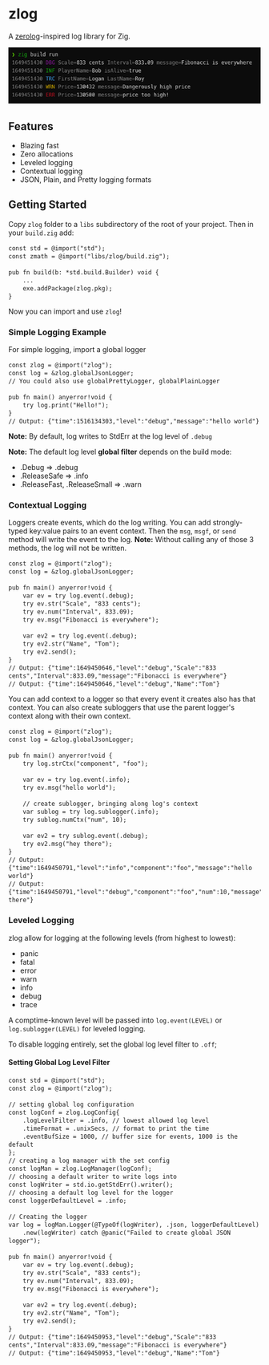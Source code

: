# zlog
A [zerolog](https://github.com/rs/zerolog)-inspired log library for Zig.

![Pretty Logging Image](prettyLog.png)

## Features
 - Blazing fast
 - Zero allocations
 - Leveled logging
 - Contextual logging 
 - JSON, Plain, and Pretty logging formats

## Getting Started

Copy `zlog` folder to a `libs` subdirectory of the root of your project.
Then in your `build.zig` add:
```zig
const std = @import("std");
const zmath = @import("libs/zlog/build.zig");

pub fn build(b: *std.build.Builder) void {
    ...
    exe.addPackage(zlog.pkg);
}
```
Now you can import and use `zlog`!

### Simple Logging Example
For simple logging, import a global logger
```zig
const zlog = @import("zlog");
const log = &zlog.globalJsonLogger;
// You could also use globalPrettyLogger, globalPlainLogger 

pub fn main() anyerror!void {
    try log.print("Hello!");
}
// Output: {"time":1516134303,"level":"debug","message":"hello world"}
```
**Note:** By default, log writes to StdErr at the log level of `.debug`

**Note:** The default log level **global filter** depends on the build mode:
- .Debug => .debug
- .ReleaseSafe => .info
- .ReleaseFast, .ReleaseSmall => .warn

### Contextual Logging
Loggers create events, which do the log writing.
You can add strongly-typed key:value pairs to an event context.
Then the `msg`, `msgf`, or `send` method will write the event to the log.
**Note:** Without calling any of those 3 methods, the log will not be written.

```zig
const zlog = @import("zlog");
const log = &zlog.globalJsonLogger;

pub fn main() anyerror!void {
    var ev = try log.event(.debug);
    try ev.str("Scale", "833 cents");
    try ev.num("Interval", 833.09);
    try ev.msg("Fibonacci is everywhere");

    var ev2 = try log.event(.debug);
    try ev2.str("Name", "Tom");
    try ev2.send();
}
// Output: {"time":1649450646,"level":"debug","Scale":"833 cents","Interval":833.09,"message":"Fibonacci is everywhere"}
// Output: {"time":1649450646,"level":"debug","Name":"Tom"}
```

You can add context to a logger so that every event it creates also has that context.
You can also create subloggers that use the parent logger's context along with their own context.

```zig
const zlog = @import("zlog");
const log = &zlog.globalJsonLogger;

pub fn main() anyerror!void {
    try log.strCtx("component", "foo");

    var ev = try log.event(.info);
    try ev.msg("hello world");

    // create sublogger, bringing along log's context 
    var sublog = try log.sublogger(.info);
    try sublog.numCtx("num", 10);

    var ev2 = try sublog.event(.debug);
    try ev2.msg("hey there");
}
// Output: {"time":1649450791,"level":"info","component":"foo","message":"hello world"}
// Output: {"time":1649450791,"level":"debug","component":"foo","num":10,"message":"hey there"}
```

### Leveled Logging

zlog allow for logging at the following levels (from highest to lowest):
- panic
- fatal
- error
- warn
- info
- debug
- trace

A comptime-known level will be passed into `log.event(LEVEL)` or `log.sublogger(LEVEL)`
for leveled logging.

To disable logging entirely, set the global log level filter to `.off`;

#### Setting Global Log Level Filter

```zig
const std = @import("std");
const zlog = @import("zlog");

// setting global log configuration
const logConf = zlog.LogConfig{
    .logLevelFilter = .info, // lowest allowed log level
    .timeFormat = .unixSecs, // format to print the time
    .eventBufSize = 1000, // buffer size for events, 1000 is the default
};
// creating a log manager with the set config
const logMan = zlog.LogManager(logConf);
// choosing a default writer to write logs into
const logWriter = std.io.getStdErr().writer();
// choosing a default log level for the logger
const loggerDefaultLevel = .info;

// Creating the logger
var log = logMan.Logger(@TypeOf(logWriter), .json, loggerDefaultLevel)
    .new(logWriter) catch @panic("Failed to create global JSON logger");

pub fn main() anyerror!void {
    var ev = try log.event(.debug);
    try ev.str("Scale", "833 cents");
    try ev.num("Interval", 833.09);
    try ev.msg("Fibonacci is everywhere");

    var ev2 = try log.event(.debug);
    try ev2.str("Name", "Tom");
    try ev2.send();
}
// Output: {"time":1649450953,"level":"debug","Scale":"833 cents","Interval":833.09,"message":"Fibonacci is everywhere"}
// Output: {"time":1649450953,"level":"debug","Name":"Tom"}
```
